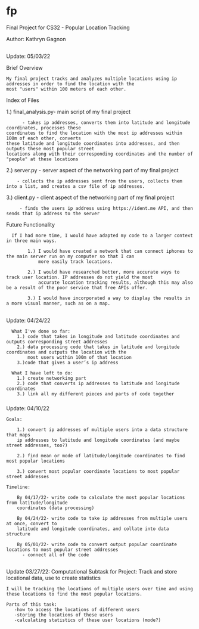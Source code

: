 # fp
Final Project for CS32 - Popular Location Tracking

Author: Kathryn Gagnon

##
Update: 05/03/22
    
Brief Overview

    My final project tracks and analyzes multiple locations using ip addresses in order to find the location with the
    most "users" within 100 meters of each other.

Index of Files
  
  1.) final_analysis.py- main script of my final project
          
          - takes ip addresses, converts them into latitude and longitude coordinates, processes these
    coordinates to find the location with the most ip addresses within 100m of each other, converts 
    these latitude and longitude coordinates into addresses, and then outputs these most popular street
    locations along with their corresponding coordinates and the number of "people" at these locations
    
  2.) server.py - server aspect of the networking part of my final project
  
        - collects the ip addresses sent from the users, collects them into a list, and creates a csv file of ip addresses.
        
   3.) client.py - client aspect of the networking part of my final project
   
         - finds the users ip address using https://ident.me API, and then sends that ip address to the server
  

Future Functionality

      If I had more time, I would have adapted my code to a larger context in three main ways.
      
            1.) I would have created a network that can connect iphones to the main server run on my computer so that I can
                more easily track locations. 
                
            2.) I would have researched better, more accurate ways to track user location. IP addresses do not yield the most 
                accurate location tracking results, although this may also be a result of the poor service that free APIs offer.
                
            3.) I would have incorporated a way to display the results in a more visual manner, such as on a map.


##
Update: 04/24/22

      What I've done so far:
        1.) code that takes in longitude and latitude coordinates and outputs corresponding street addresses
        2.) data processing code that takes in latitude and longitude coordinates and outputs the location with the 
            most users within 100m of that location
        3.)code that gives a user’s ip address
        
      What I have left to do:
        1.) create networking part
        2.) code that converts ip addresses to latitude and longitude coordinates
        3.) link all my different pieces and parts of code together
        
  ###
Update: 04/10/22

    Goals:
  
        1.) convert ip addresses of multiple users into a data structure that maps 
        ip addresses to latitude and longitude coordinates (and maybe street addresses, too?)
  
        2.) find mean or mode of latitude/longitude coordinates to find most popular locations
  
        3.) convert most popular coordinate locations to most popular street addresses

    Timeline:
    
        By 04/17/22- write code to calculate the most popular locations from latitude/longitude
        coordinates (data processing)
        
        By 04/24/22- write code to take ip addresses from multiple users at once, convert to 
        latitude and longitude coordinates, and collate into data structure
        
        By 05/01/22- write code to convert output popular coordinate locations to most popular street addresses
          - connect all of the code
 ##         
Update 03/27/22:
    Computational Subtask for Project: Track and store locational data, use to create statistics

    I will be tracking the locations of multiple users over time and using these locations to find the most popular locations.

    Parts of this task:
       -how to access the locations of different users
       -storing the locations of these users
       -calculating statistics of these user locations (mode?)
